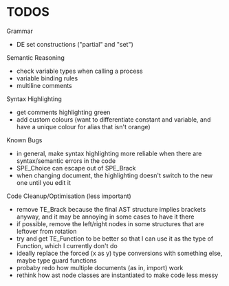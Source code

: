 # TODOS

Grammar
- DE set constructions ("partial" and "set")

Semantic Reasoning
- check variable types when calling a process
- variable binding rules
- multiline comments

Syntax Highlighting
- get comments highlighting green
- add custom colours (want to differentiate constant and variable, and have a unique colour for alias that isn't orange)

Known Bugs
- in general, make syntax highlighting more reliable when there are syntax/semantic errors in the code
- SPE_Choice can escape out of SPE_Brack
- when changing document, the highlighting doesn't switch to the new one until you edit it

Code Cleanup/Optimisation (less important)
- remove TE_Brack because the final AST structure implies brackets anyway, and it may be annoying in some cases to have it there
- if possible, remove the left/right nodes in some structures that are leftover from rotation
- try and get TE_Function to be better so that I can use it as the type of Function, which I currently don't do
- ideally replace the forced (x as y) type conversions with something else, maybe type guard functions
- probaby redo how multiple documents (as in, import) work
- rethink how ast node classes are instantiated to make code less messy